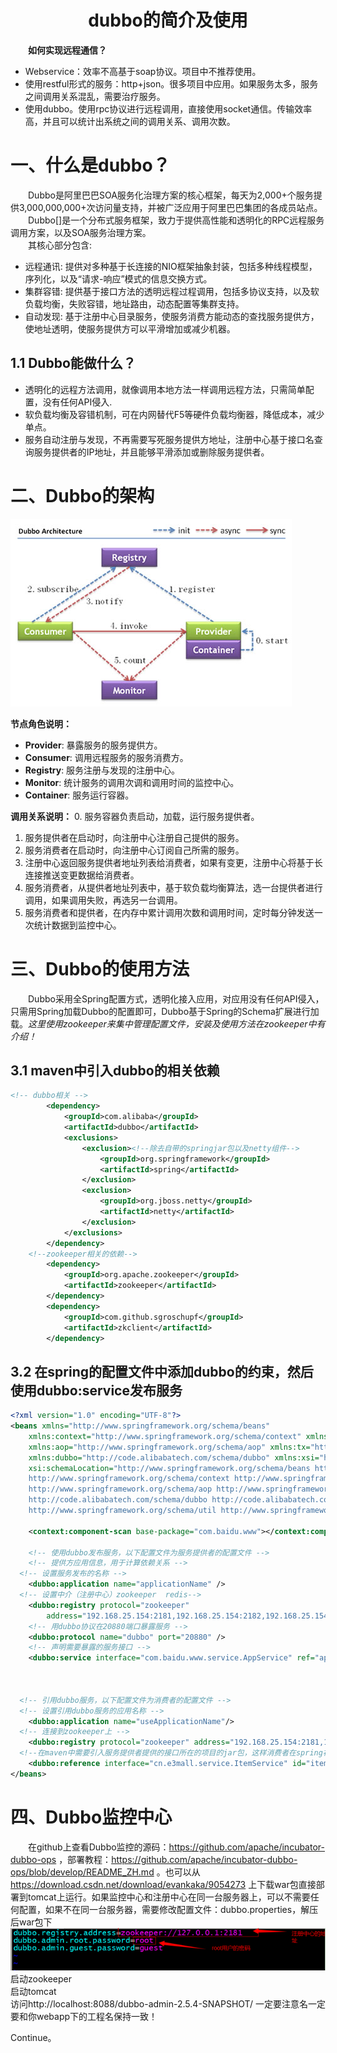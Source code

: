 # <center>dubbo的简介及使用</center>

  **如何实现远程通信？**

-   Webservice：效率不高基于soap协议。项目中不推荐使用。
-   使用restful形式的服务：http+json。很多项目中应用。如果服务太多，服务之间调用关系混乱，需要治疗服务。
-   使用dubbo。使用rpc协议进行远程调用，直接使用socket通信。传输效率高，并且可以统计出系统之间的调用关系、调用次数。

# 一、什么是dubbo？

&emsp;&emsp;Dubbo是阿里巴巴SOA服务化治理方案的核心框架，每天为2,000+个服务提供3,000,000,000+次访问量支持，并被广泛应用于阿里巴巴集团的各成员站点。<br>
&emsp;&emsp;Dubbo\[]是一个分布式服务框架，致力于提供高性能和透明化的RPC远程服务调用方案，以及SOA服务治理方案。<br>
&emsp;&emsp;其核心部分包含:

-   远程通讯: 提供对多种基于长连接的NIO框架抽象封装，包括多种线程模型，序列化，以及“请求-响应”模式的信息交换方式。
-   集群容错: 提供基于接口方法的透明远程过程调用，包括多协议支持，以及软负载均衡，失败容错，地址路由，动态配置等集群支持。
-   自动发现: 基于注册中心目录服务，使服务消费方能动态的查找服务提供方，使地址透明，使服务提供方可以平滑增加或减少机器。

## 1.1 Dubbo能做什么？

-   透明化的远程方法调用，就像调用本地方法一样调用远程方法，只需简单配置，没有任何API侵入.
-   软负载均衡及容错机制，可在内网替代F5等硬件负载均衡器，降低成本，减少单点。
-   服务自动注册与发现，不再需要写死服务提供方地址，注册中心基于接口名查询服务提供者的IP地址，并且能够平滑添加或删除服务提供者。

# 二、Dubbo的架构

<img alt="dubbo的简介及使用-dbbd1fd0.png" src="assets/dubbo的简介及使用-dbbd1fd0.png" width="" height="" >

**节点角色说明：**

-   **Provider**: 暴露服务的服务提供方。
-   **Consumer**: 调用远程服务的服务消费方。
-   **Registry**: 服务注册与发现的注册中心。
-   **Monitor**: 统计服务的调用次调和调用时间的监控中心。
-   **Container**: 服务运行容器。

**调用关系说明：**
0. 服务容器负责启动，加载，运行服务提供者。
1. 服务提供者在启动时，向注册中心注册自己提供的服务。
2. 服务消费者在启动时，向注册中心订阅自己所需的服务。
3. 注册中心返回服务提供者地址列表给消费者，如果有变更，注册中心将基于长连接推送变更数据给消费者。
4. 服务消费者，从提供者地址列表中，基于软负载均衡算法，选一台提供者进行调用，如果调用失败，再选另一台调用。
5. 服务消费者和提供者，在内存中累计调用次数和调用时间，定时每分钟发送一次统计数据到监控中心。

# 三、Dubbo的使用方法

&emsp;&emsp;Dubbo采用全Spring配置方式，透明化接入应用，对应用没有任何API侵入，只需用Spring加载Dubbo的配置即可，Dubbo基于Spring的Schema扩展进行加载。_这里使用zookeeper来集中管理配置文件，安装及使用方法在zookeeper中有介绍！_

## 3.1 maven中引入dubbo的相关依赖
```xml
<!-- dubbo相关 -->
		<dependency>
			<groupId>com.alibaba</groupId>
			<artifactId>dubbo</artifactId>
			<exclusions>
				<exclusion><!--除去自带的springjar包以及netty组件-->
					<groupId>org.springframework</groupId>
					<artifactId>spring</artifactId>
				</exclusion>
				<exclusion>
					<groupId>org.jboss.netty</groupId>
					<artifactId>netty</artifactId>
				</exclusion>
			</exclusions>
		</dependency>
    <!--zookeeper相关的依赖-->
		<dependency>
			<groupId>org.apache.zookeeper</groupId>
			<artifactId>zookeeper</artifactId>
		</dependency>
		<dependency>
			<groupId>com.github.sgroschupf</groupId>
			<artifactId>zkclient</artifactId>
		</dependency>
```

## 3.2 在spring的配置文件中添加dubbo的约束，然后使用dubbo:service发布服务

```xml
<?xml version="1.0" encoding="UTF-8"?>
<beans xmlns="http://www.springframework.org/schema/beans"
	xmlns:context="http://www.springframework.org/schema/context" xmlns:p="http://www.springframework.org/schema/p"
	xmlns:aop="http://www.springframework.org/schema/aop" xmlns:tx="http://www.springframework.org/schema/tx"
	xmlns:dubbo="http://code.alibabatech.com/schema/dubbo" xmlns:xsi="http://www.w3.org/2001/XMLSchema-instance"
	xsi:schemaLocation="http://www.springframework.org/schema/beans http://www.springframework.org/schema/beans/spring-beans-4.2.xsd
	http://www.springframework.org/schema/context http://www.springframework.org/schema/context/spring-context-4.2.xsd
	http://www.springframework.org/schema/aop http://www.springframework.org/schema/aop/spring-aop-4.2.xsd http://www.springframework.org/schema/tx http://www.springframework.org/schema/tx/spring-tx-4.2.xsd
	http://code.alibabatech.com/schema/dubbo http://code.alibabatech.com/schema/dubbo/dubbo.xsd
	http://www.springframework.org/schema/util http://www.springframework.org/schema/util/spring-util-4.2.xsd">

	<context:component-scan base-package="com.baidu.www"></context:component-scan>

	<!-- 使用dubbo发布服务，以下配置文件为服务提供者的配置文件 -->
	<!-- 提供方应用信息，用于计算依赖关系 -->
  <!-- 设置服务发布的名称 -->
	<dubbo:application name="applicationName" />
  <!-- 设置中介（注册中心）zookeeper  redis-->
	<dubbo:registry protocol="zookeeper"
		address="192.168.25.154:2181,192.168.25.154:2182,192.168.25.154:2183" />
	<!-- 用dubbo协议在20880端口暴露服务 -->
	<dubbo:protocol name="dubbo" port="20880" />
	<!-- 声明需要暴露的服务接口 -->
	<dubbo:service interface="com.baidu.www.service.AppService" ref="appServiceImpl" />



  <!-- 引用dubbo服务，以下配置文件为消费者的配置文件 -->
  <!-- 设置引用dubbo服务的应用名称 -->
	<dubbo:application name="useApplicationName"/>
  <!-- 连接到zookeeper上 -->
	<dubbo:registry protocol="zookeeper" address="192.168.25.154:2181,192.168.25.154:2182,192.168.25.154:2183"/>
  <!--在maven中需要引入服务提供者提供的接口所在的项目的jar包，这样消费者在spring初始化的时候才会对引用的接口初始化bean，其对应的id为类名首字母小写，即可用如下id注入，完成调用-->
	<dubbo:reference interface="cn.e3mall.service.ItemService" id="itemService" />
</beans>
```

# 四、Dubbo监控中心
&emsp;&emsp;在github上查看Dubbo监控的源码：https://github.com/apache/incubator-dubbo-ops ，部署教程：https://github.com/apache/incubator-dubbo-ops/blob/develop/README_ZH.md 。也可以从 https://download.csdn.net/download/evankaka/9054273 上下载war包直接部署到tomcat上运行。如果监控中心和注册中心在同一台服务器上，可以不需要任何配置，如果不在同一台服务器，需要修改配置文件：dubbo.properties，解压后war包下
<img alt="dubbo的简介及使用-8369352d.png" src="assets/dubbo的简介及使用-8369352d.png" width="" height="" ><br>
启动zookeeper<br>
启动tomcat<br>
访问http://localhost:8088/dubbo-admin-2.5.4-SNAPSHOT/ 一定要注意名一定要和你webapp下的工程名保持一致！




























Continue。
